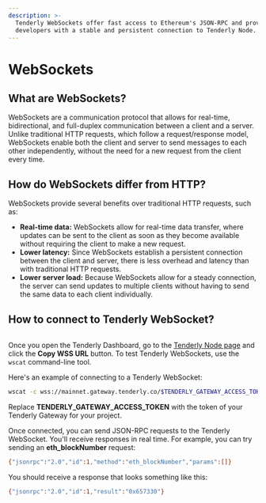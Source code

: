 ```yaml
---
description: >-
  Tenderly WebSockets offer fast access to Ethereum's JSON-RPC and provide
  developers with a stable and persistent connection to Tenderly Node.
---
```


# WebSockets

## What are WebSockets?

WebSockets are a communication protocol that allows for real-time, bidirectional, and full-duplex communication between a client and a server. Unlike traditional HTTP requests, which follow a request/response model, WebSockets enable both the client and server to send messages to each other independently, without the need for a new request from the client every time.

## How do WebSockets differ from HTTP?

WebSockets provide several benefits over traditional HTTP requests, such as:

* **Real-time data:** WebSockets allow for real-time data transfer, where updates can be sent to the client as soon as they become available without requiring the client to make a new request.
* **Lower latency:** Since WebSockets establish a persistent connection between the client and server, there is less overhead and latency than with traditional HTTP requests.
* **Lower server load:** Because WebSockets allow for a steady connection, the server can send updates to multiple clients without having to send the same data to each client individually.

## How to connect to Tenderly WebSocket?

<figure><img src="../.gitbook/assets/image (10).png" alt=""><figcaption></figcaption></figure>

Once you open the Tenderly Dashboard, go to the [Tenderly Node page](https://dashboard.tenderly.co/?redirectTo=gateways) and click the **Copy WSS URL** button. To test Tenderly WebSockets, use the `wscat`  command-line tool.&#x20;

Here's an example of connecting to a Tenderly WebSocket:

```bash
wscat -c wss://mainnet.gateway.tenderly.co/$TENDERLY_GATEWAY_ACCESS_TOKEN
```

Replace **TENDERLY\_GATEWAY\_ACCESS\_TOKEN** with the token of your Tenderly Gateway for your project.

Once connected, you can send JSON-RPC requests to the Tenderly WebSocket. You'll receive responses in real time. For example, you can try sending an **eth\_blockNumber** request:

```bash
{"jsonrpc":"2.0","id":1,"method":"eth_blockNumber","params":[]}
```

You should receive a response that looks something like this:

```bash
{"jsonrpc":"2.0","id":1,"result":"0x657330"}
```
